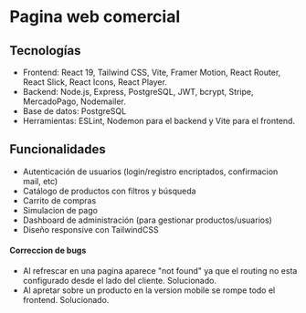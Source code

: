 

# Pagina web comercial

## Tecnologías

- Frontend: React 19, Tailwind CSS, Vite, Framer Motion, React Router, React Slick, React Icons, React Player.
- Backend: Node.js, Express, PostgreSQL, JWT, bcrypt, Stripe, MercadoPago, Nodemailer.
- Base de datos: PostgreSQL  
- Herramientas: ESLint, Nodemon para el backend y Vite para el frontend.


## Funcionalidades

-  Autenticación de usuarios (login/registro encriptados, confirmacion mail, etc)  
-  Catálogo de productos con filtros y búsqueda  
-  Carrito de compras  
-  Simulacion de pago
-  Dashboard de administración (para gestionar productos/usuarios)  
-  Diseño responsive con TailwindCSS  

#### Correccion de bugs
- Al refrescar en una pagina aparece "not found" ya que el routing no esta configurado desde el lado del cliente. Solucionado.
- Al apretar sobre un producto en la version mobile se rompe todo el frontend. Solucionado.
